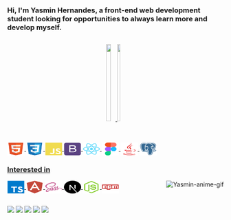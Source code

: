 <h3> Hi, I'm Yasmin Hernandes, a front-end web development student looking for opportunities to always learn more and develop myself.<h3>

  ##

<div style="display: flex;
							aling-items: center;
							justify-content: space-around;
							">
  <a href="https://github.com/yasminhernandes">
  <img width="50%" height="180em" src="https://github-readme-stats.vercel.app/api?username=yasminhernandes&show_icons=true&theme=dracula&include_all_commits=true&count_private=true"/>
  <img width="40%" height="180em" src="https://github-readme-stats.vercel.app/api/top-langs/?username=yasminhernandes&layout=compact&langs_count=7&theme=dracula"/>
</div>

  ##
  
<div style="display: inline_block"><br>
  <img align="center" alt="Yasmin-HTML" height="30" width="40" src="https://raw.githubusercontent.com/devicons/devicon/master/icons/html5/html5-original.svg">
  <img align="center" alt="Yasmin-CSS" height="30" width="40" src="https://raw.githubusercontent.com/devicons/devicon/master/icons/css3/css3-original.svg">
  <img align="center" alt="Yasmin-Js" height="30" width="40" src="https://raw.githubusercontent.com/devicons/devicon/master/icons/javascript/javascript-plain.svg">
  <img align="center" alt="Yasmin-Bootstrap-Base" height="30" width="40" src="https://raw.githubusercontent.com/devicons/devicon/master/icons/bootstrap/bootstrap-plain.svg">
  <img align="center" alt="Yasmin-React-Basic" height="30" width="40" src="https://raw.githubusercontent.com/devicons/devicon/master/icons/react/react-original.svg">
  <img align="center" alt="Yasmin-Figma" height="30" width="40" src="https://raw.githubusercontent.com/devicons/devicon/master/icons/figma/figma-original.svg">
  <img align="center" alt="Yasmin-Java-Basic" height="30" width="40" src="https://raw.githubusercontent.com/devicons/devicon/master/icons/java/java-plain.svg">
  <img align="center" alt="Yasmin-Postgres-Basic" height="30" width="40" src="https://raw.githubusercontent.com/devicons/devicon/master/icons/postgresql/postgresql-plain.svg"><br>

  <h3>Interested in</h3>

  <img align="center" alt="Yasmin-Ts" height="30" width="40" src="https://raw.githubusercontent.com/devicons/devicon/master/icons/typescript/typescript-plain.svg">
  <img align="center" alt="Yasmin-Angular" height="30" width="40" src="https://raw.githubusercontent.com/devicons/devicon/master/icons/angularjs/angularjs-plain.svg">
  <img align="center" alt="Yasmin-Sass" height="30" width="40" src="https://raw.githubusercontent.com/devicons/devicon/master/icons/sass/sass-original.svg">
  <img align="center" alt="Yasmin-Next" height="30" width="40" src="https://raw.githubusercontent.com/devicons/devicon/master/icons/nextjs/nextjs-original.svg">
  <img align="center" alt="Yasmin-Node" height="30" width="40" src="https://raw.githubusercontent.com/devicons/devicon/master/icons/nodejs/nodejs-plain.svg">
  <img align="center" alt="Yasmin-NPM" height="30" width="40" src="https://raw.githubusercontent.com/devicons/devicon/master/icons/npm/npm-original-wordmark.svg">

  <img align="right" alt="Yasmin-anime-gif" src="https://media.discordapp.net/attachments/498986490504675331/875227095779913798/ys-anime-gif.gif?width=150&height=150">
</div>

  ##
  
<div> 
  <a href="https://www.linkedin.com/in/yasminhernandes" target="_blank"><img src="https://img.shields.io/badge/-LinkedIn-%230077B5?style=for-the-badge&logo=linkedin&logoColor=white" target="_blank"></a>
  <a href = "mailto:yasminhernandesjobs@gmail.com"><img src="https://img.shields.io/badge/-Gmail-%23333?style=for-the-badge&logo=gmail&logoColor=white" target="_blank"></a>
  <a href="https://instagram.com/yasminhernandes.s" target="_blank"><img src="https://img.shields.io/badge/-Instagram-%23E4405F?style=for-the-badge&logo=instagram&logoColor=white" target="_blank"></a>
  <a href="https://twitter.com/yasminhernands" target="_blank"><img src="https://img.shields.io/badge/Twitter-1DA1F2?style=for-the-badge&logo=twitter&logoColor=white" target="_blank"></a>
  <a href="https://br.pinterest.com/yasminhernandes_s" target="_blank"><img src="https://aleen42.github.io/badges/src/pinterest.svg" target="_blank"></a>
</div>
  
